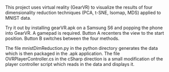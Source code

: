 This project uses virtual reality (GearVR) to visualize the results of four dimensionality reduction techniques (PCA, t-SNE, Isomap, MDS) applied to MNIST data.

Try it out by installing gearVR.apk on a Samsung S6 and popping the phone into GearVR.  A gamepad is required.  Button A recenters the view to the start position.  Button B switches between the four methods.

The file mnistDimReduction.py in the python directory generates the data which is then packaged in the .apk application.  The file OVRPlayerController.cs in the cSharp direction is a small modification of the player controller script which reads in the data and displays it.